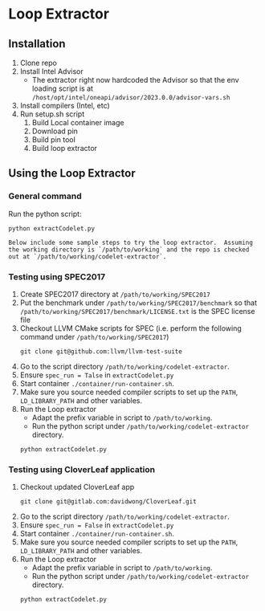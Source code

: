 Loop Extractor
==============

Installation
-------------------------
1. Clone repo
2. Install Intel Advisor
   - The extractor right now hardcoded the Advisor so that the env loading script is at `/host/opt/intel/oneapi/advisor/2023.0.0/advisor-vars.sh`
3. Install compilers (Intel, etc)
4. Run setup.sh script
    1. Build Local container image
    2. Download pin
    3. Build pin tool
    4. Build loop extractor

Using the Loop Extractor
------------------------

### General command
Run the python script:
```
python extractCodelet.py

Below include some sample steps to try the loop extractor.  Assuming the working directory is `/path/to/working` and the repo is checked out at `/path/to/working/codelet-extractor`.
```

### Testing using SPEC2017

1. Create SPEC2017 directory at `/path/to/working/SPEC2017`
2. Put the benchmark under `/path/to/working/SPEC2017/benchmark` so that `/path/to/working/SPEC2017/benchmark/LICENSE.txt` is the SPEC license file
3. Checkout LLVM CMake scripts for SPEC (i.e. perform the following command under `/path/to/working/SPEC2017`)
   ```
   git clone git@github.com:llvm/llvm-test-suite
   ```
4. Go to the script directory `/path/to/working/codelet-extractor`.
5. Ensure `spec_run = Talse` in `extractCodelet.py`   
6. Start container `./container/run-container.sh`.
7. Make sure you source needed compiler scripts to set up the `PATH`, `LD_LIBRARY_PATH` and other variables.
8. Run the Loop extractor
   * Adapt the prefix variable in script to `/path/to/working`.
   * Run the python script under `/path/to/working/codelet-extractor` directory.
   ```
   python extractCodelet.py
   ```

### Testing using CloverLeaf application

1. Checkout updated CloverLeaf app 
   ```
   git clone git@gitlab.com:davidwong/CloverLeaf.git
   ```
2. Go to the script directory `/path/to/working/codelet-extractor`.
3. Ensure `spec_run = False` in `extractCodelet.py`
4. Start container `./container/run-container.sh`.
5. Make sure you source needed compiler scripts to set up the `PATH`, `LD_LIBRARY_PATH` and other variables.
6. Run the Loop extractor
   * Adapt the prefix variable in script to `/path/to/working`.
   * Run the python script under `/path/to/working/codelet-extractor` directory.
   ```
   python extractCodelet.py
   ```